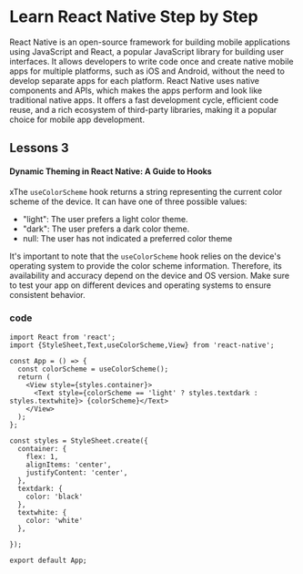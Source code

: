 
# Learn React Native Step by Step 
React Native is an open-source framework for building mobile applications using JavaScript and React, a popular JavaScript library for building user interfaces. It allows developers to write code once and create native mobile apps for multiple platforms, such as iOS and Android, without the need to develop separate apps for each platform. React Native uses native components and APIs, which makes the apps perform and look like traditional native apps. It offers a fast development cycle, efficient code reuse, and a rich ecosystem of third-party libraries, making it a popular choice for mobile app development.

## Lessons 3

#### Dynamic Theming in React Native: A Guide to Hooks

xThe `useColorScheme` hook returns a string representing the current color scheme of the device. It can have one of three possible values:

- "light": The user prefers a light color theme.
- "dark": The user prefers a dark color theme.
- null: The user has not indicated a preferred color theme

It's important to note that the `useColorScheme` hook relies on the device's operating system to provide the color scheme information. Therefore, its availability and accuracy depend on the device and OS version. Make sure to test your app on different devices and operating systems to ensure consistent behavior.
### code
````
import React from 'react';
import {StyleSheet,Text,useColorScheme,View} from 'react-native';
````
````
const App = () => {
  const colorScheme = useColorScheme();
  return (
    <View style={styles.container}>
      <Text style={colorScheme == 'light' ? styles.textdark : styles.textwhite}> {colorScheme}</Text>
    </View>
  );
};
````
````
const styles = StyleSheet.create({
  container: {
    flex: 1,
    alignItems: 'center',
    justifyContent: 'center',
  },
  textdark: {
    color: 'black'
  },
  textwhite: {
    color: 'white'
  },

});
````
````
export default App;

````


